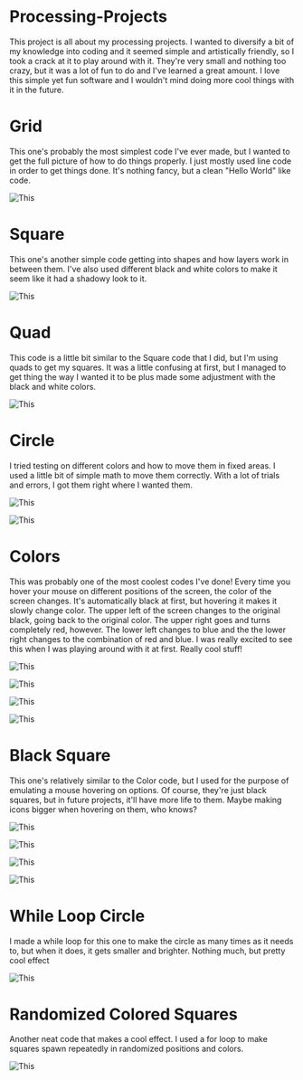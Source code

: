 # Processing-Projects
This project is all about my processing projects. I wanted to diversify a bit of my knowledge into coding and it seemed simple and artistically 
friendly, so I took a crack at it to play around with it. They're very small and nothing too crazy, but it was a lot of fun to do and I've learned a 
great amount. I love this simple yet fun software and I wouldn't mind doing more cool things with it in the future.

# Grid
This one's probably the most simplest code I've ever made, but I wanted to get the full picture of how to do things properly. I just mostly used 
line code in order to get things done. It's nothing fancy, but a clean "Hello World" like code. 

![This](Grid.PNG)

# Square
This one's another simple code getting into shapes and how layers work in between them. I've also used different black and white colors to
make it seem like it had a shadowy look to it. 

![This](Rect.PNG)

# Quad
This code is a little bit similar to the Square code that I did, but I'm using quads to get my squares. It was a little confusing at first, but I 
managed to get thing the way I wanted it to be plus made some adjustment with the black and white colors. 

![This](Quad.PNG)

# Circle
I tried testing on different colors and how to move them in fixed areas. I used a little bit of simple math to move them correctly. With a lot of
trials and errors, I got them right where I wanted them.

![This](Circle1.PNG)

![This](Circle2.PNG)

# Colors
This was probably one of the most coolest codes I've done! Every time you hover your mouse on different positions of the screen, the color of 
the screen changes. It's automatically black at first, but hovering it makes it slowly change color. The upper left of the screen changes to the 
original black, going back to the original color. The upper right goes and turns completely red, however. The lower left changes to blue and the 
the lower right changes to the combination of red and blue. I was really excited to see this when I was playing around with it at first. Really
cool stuff!

![This](ColorBlack.PNG)

![This](ColorRed.PNG)

![This](ColorBlue.PNG)

![This](ColorRedBlue.PNG)

# Black Square
This one's relatively similar to the Color code, but I used for the purpose of emulating a mouse hovering on options. Of course, they're just black
squares, but in future projects, it'll have more life to them. Maybe making icons bigger when hovering on them, who knows? 

![This](SquareUL.PNG)

![This](SquareUR.PNG)

![This](SquareLL.PNG)

![This](SquareLR.PNG)

# While Loop Circle
I made a while loop for this one to make the circle as many times as it needs to, but when it does, it gets smaller and brighter. Nothing much, 
but pretty cool effect

![This](EpiCircle.PNG)

# Randomized Colored Squares 
Another neat code that makes a cool effect. I used a for loop to make squares spawn repeatedly in randomized positions and colors. 

![This](RandomSquares.PNG)






